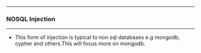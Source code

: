 ----------------

### NOSQL Injection

-----------------

- This form of injection is typical to non sql databases e.g mongodb, cypher and others.This will focus more on mongodb.

